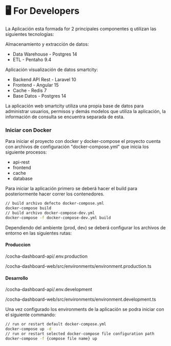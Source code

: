 # 🖥 For Developers

La Aplicación esta formada for 2 principales componentes q utilizan las siguientes tecnologías:

Almacenamiento y extracción de datos:

* Data Warehouse - Postgres 14
* ETL - Pentaho 9.4

Aplicación visualización de datos smartcity:

* Backend API Rest - Laravel 10
* Frontend - Angular 15
* Cache - Redis 7
* Base Datos - Postgres 14

La aplicación web smartcity utiliza una propia base de datos para administrar usuarios, permisos y demás modelos que utiliza la aplicación, la información de consulta se encuentra separada de esta.

### Iniciar con Docker

Para iniciar el proyecto con docker y docker-compose el proyecto cuenta con archivos de configuración "docker-compose.yml" que inicia los siguiente procesos:

* api-rest
* frontend&#x20;
* cache
* database&#x20;

Para iniciar la aplicación primero se deberá hacer el build para posteriormente hacer correr los contenedores.

```bash
// build archivo defecto docker-compose.yml
docker-compose build 
// build archivo docker-compose-dev.yml
docker-compose -f docker-compose-dev.yml build
```

Dependiendo del ambiente (prod, dev) se deberá configurar los archivos de entorno en las siguientes rutas:

#### Produccion

/cocha-dashboard-api/.env.production

/cocha-dashboard-web/src/environments/environment.production.ts

#### Desarrollo

/cocha-dashboard-api/.env.development

/cocha-dashboard-web/src/environments/environment.development.ts



Una vez configurado los environments de  la aplicación se podra iniciar con el siguiente commando:

```bash
// run or restart default docker-compose.yml
docker-compose up -d 
// run or restart selected docker-compose file configuration path
docker-compose -f {compose file name} up
```

